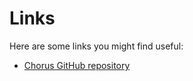 # Links

Here are some links you might find useful:

- [Chorus GitHub repository](https://github.com/lsd-ucsc/ChoRus)
